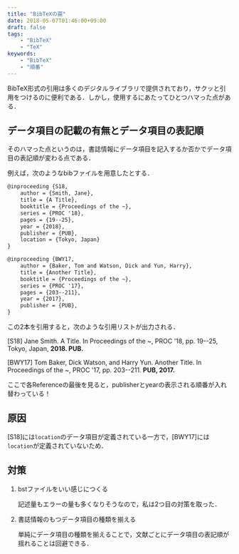 ```yaml
---
title: "BibTeXの罠"
date: 2018-05-07T01:46:00+09:00
draft: false
tags:
    - "BibTeX"
    - "TeX"
keywords:
    - "BibTeX"
    - "順番"
---
```


BibTeX形式の引用は多くのデジタルライブラリで提供されており，サクッと引用をつけるのに便利である．しかし，使用するにあたってひとつハマった点がある．

## データ項目の記載の有無とデータ項目の表記順

そのハマった点というのは，書誌情報にデータ項目を記入するか否かでデータ項目の表記順が変わる点である．

<!--more-->

例えば，次のようなbibファイルを用意したとする．

```tex
@inproceeding {S18,
    author = {Smith, Jane},
    title = {A Title},
    booktitle = {Proceedings of the ~},
    series = {PROC '18},
    pages = {19--25},
    year = {2018},
    publisher = {PUB},
    location = {Tokyo, Japan}
}

@inproceeding {BWY17,
    author = {Baker, Tom and Watson, Dick and Yun, Harry},
    title = {Another Title},
    booktitle = {Proceedings of the ~},
    series = {PROC '17},
    pages = {203--211},
    year = {2017},
    publisher = {PUB},
}
```

この2本を引用すると，次のような引用リストが出力される．

[S18] Jane Smith. A Title. In Proceedings of the ~, PROC '18, pp. 19--25, Tokyo, Japan, **2018. PUB.**

[BWY17] Tom Baker, Dick Watson, and Harry Yun. Another Title. In Proceedings of the ~, PROC '17, pp. 203--211. **PUB, 2017.**

ここで各Referenceの最後を見ると，publisherとyearの表示される順番が入れ替わっている！

## 原因

[S18]には`location`のデータ項目が定義されている一方で，[BWY17]には`location`が定義されていないため．

## 対策

1. bstファイルをいい感じにつくる
    
    記述量もエラーの量も多くなりそうなので，私は2つ目の対策を取った．
    
1. 書誌情報のもつデータ項目の種類を揃える
    
    単純にデータ項目の種類を揃えることで，文献ごとにデータ項目の表記順が揺れることは回避できる．
